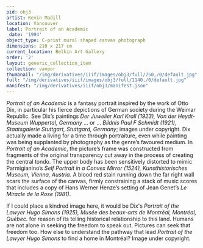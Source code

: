 ```yaml
---
pid: obj3
artist: Kevin Madill
location: Vancouver
label: Portrait of an Academic
_date: '1994'
object_type: C-print mural shaped canvas photograph
dimensions: 210 x 217 cm
current_location: Belkin Art Gallery
order: '2'
layout: generic_collection_item
collection: vanpor
thumbnail: "/img/derivatives/iiif/images/obj3/full/250,/0/default.jpg"
full: "/img/derivatives/iiif/images/obj3/full/1140,/0/default.jpg"
manifest: "/img/derivatives/iiif/obj3/manifest.json"
---
```


*Portrait of an Academic* is a fantasy portrait inspired by the work of Otto Dix, in particular his fierce depictions of German society during the Weimar Republic. See Dix’s paintings *Der Juwelier Karl Krall (1923), Von der Heydt-Museum Wuppertal, Germany* ... or ... *Bildnis Paul F Schmidt (1921), Staatsgalerie Stuttgart, Stuttgard, Germany*; images under copyright. Dix actually made a living for a time through portraiture, even while painting was being supplanted by photography as the genre’s favoured medium. In *Portrait of an Academic*, the picture’s frame was constructed from fragments of the original transparency cut away in the process of creating the central tondo. The upper body has been sensitively distorted to mimic Parmigianino’s *Self Portrait in a Convex Mirror (1524), Kunsthistorisches Museum, Vienna, Austria*. A blood red stain running down the far right wall scars the surface of the canvas, firmly constraining a stack of music scores that includes a copy of Hans Werner Henze’s setting of Jean Genet’s *Le Miracle de la Rose (1981)*.

If I could place a kindred image here, it would be Dix's *Portrait of the Lawyer Hugo Simons (1925), Musée des beaux-arts de Montréal, Montréal, Québec.* for reason of its telling historical relationship to this land. Humans are not alone in seeking the freedom to speak out. Pictures can seek that freedom too. How else to understand the pathway that lead *Portrait of the Lawyer Hugo Simons* to find a home in Montréal? Image under copyright.

